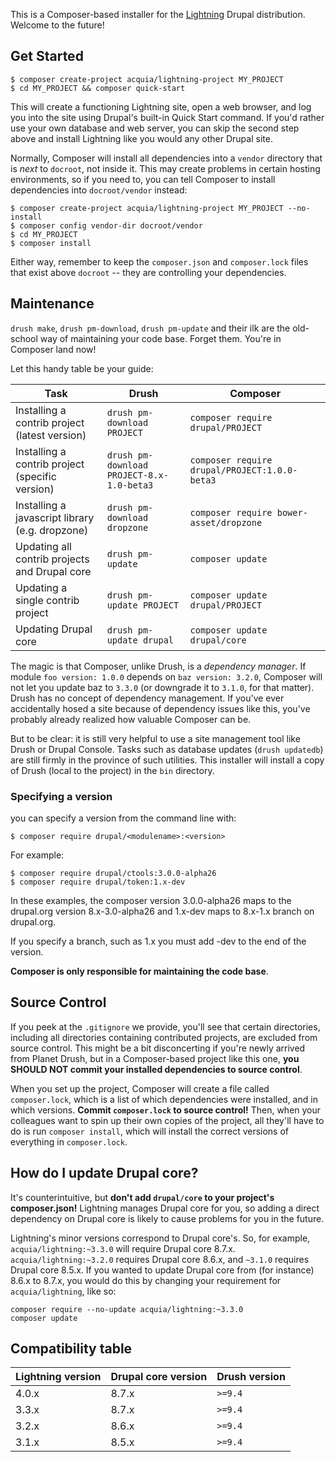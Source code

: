 This is a Composer-based installer for the [Lightning](https://www.drupal.org/project/lightning) Drupal distribution. Welcome to the future!

## Get Started
```
$ composer create-project acquia/lightning-project MY_PROJECT
$ cd MY_PROJECT && composer quick-start
```

This will create a functioning Lightning site, open a web browser, and log you into the site using Drupal's built-in Quick Start command. If you'd rather use your own database and web server, you can skip the second step above and install Lightning like you would any other Drupal site.

Normally, Composer will install all dependencies into a `vendor` directory that is *next* to `docroot`, not inside it. This may create problems in certain hosting environments, so if you need to, you can tell Composer to install dependencies into `docroot/vendor` instead:

```
$ composer create-project acquia/lightning-project MY_PROJECT --no-install
$ composer config vendor-dir docroot/vendor
$ cd MY_PROJECT
$ composer install
```

Either way, remember to keep the `composer.json` and `composer.lock` files that exist above `docroot` -- they are controlling your dependencies.

## Maintenance
`drush make`, `drush pm-download`, `drush pm-update` and their ilk are the old-school way of maintaining your code base. Forget them. You're in Composer land now!

Let this handy table be your guide:

| Task                                            | Drush                                         | Composer                                          |
|-------------------------------------------------|-----------------------------------------------|---------------------------------------------------|
| Installing a contrib project (latest version)   | ```drush pm-download PROJECT```               | ```composer require drupal/PROJECT```             |
| Installing a contrib project (specific version) | ```drush pm-download PROJECT-8.x-1.0-beta3``` | ```composer require drupal/PROJECT:1.0.0-beta3``` |
| Installing a javascript library (e.g. dropzone) | ```drush pm-download dropzone```              | ```composer require bower-asset/dropzone```       |
| Updating all contrib projects and Drupal core   | ```drush pm-update```                         | ```composer update```                             |
| Updating a single contrib project               | ```drush pm-update PROJECT```                 | ```composer update drupal/PROJECT```              |
| Updating Drupal core                            | ```drush pm-update drupal```                  | ```composer update drupal/core```                 |

The magic is that Composer, unlike Drush, is a *dependency manager*. If module ```foo version: 1.0.0``` depends on ```baz version: 3.2.0```, Composer will not let you update baz to ```3.3.0``` (or downgrade it to ```3.1.0```, for that matter). Drush has no concept of dependency management. If you've ever accidentally hosed a site because of dependency issues like this, you've probably already realized how valuable Composer can be.

But to be clear: it is still very helpful to use a site management tool like Drush or Drupal Console. Tasks such as database updates (```drush updatedb```) are still firmly in the province of such utilities. This installer will install a copy of Drush (local to the project) in the ```bin``` directory.

### Specifying a version
you can specify a version from the command line with:

    $ composer require drupal/<modulename>:<version> 

For example:

    $ composer require drupal/ctools:3.0.0-alpha26
    $ composer require drupal/token:1.x-dev 

In these examples, the composer version 3.0.0-alpha26 maps to the drupal.org version 8.x-3.0-alpha26 and 1.x-dev maps to 8.x-1.x branch on drupal.org.

If you specify a branch, such as 1.x you must add -dev to the end of the version.

**Composer is only responsible for maintaining the code base**.

## Source Control
If you peek at the ```.gitignore``` we provide, you'll see that certain directories, including all directories containing contributed projects, are excluded from source control. This might be a bit disconcerting if you're newly arrived from Planet Drush, but in a Composer-based project like this one, **you SHOULD NOT commit your installed dependencies to source control**.

When you set up the project, Composer will create a file called ```composer.lock```, which is a list of which dependencies were installed, and in which versions. **Commit ```composer.lock``` to source control!** Then, when your colleagues want to spin up their own copies of the project, all they'll have to do is run ```composer install```, which will install the correct versions of everything in ```composer.lock```.

## How do I update Drupal core?
It's counterintuitive, but **don't add `drupal/core` to your project's composer.json!** Lightning manages Drupal core for you, so adding a direct dependency on Drupal core is likely to cause problems for you in the future.

Lightning's minor versions correspond to Drupal core's. So, for example, `acquia/lightning:~3.3.0` will require Drupal core 8.7.x. `acquia/lightning:~3.2.0` requires Drupal core 8.6.x, and `~3.1.0` requires Drupal core 8.5.x. If you wanted to update Drupal core from (for instance) 8.6.x to 8.7.x, you would do this by changing your requirement for `acquia/lightning`, like so:

```
composer require --no-update acquia/lightning:~3.3.0
composer update
```

## Compatibility table
| Lightning version | Drupal core version | Drush version |
|-------------------|---------------------|---------------|
| 4.0.x | 8.7.x | `>=9.4` |
| 3.3.x | 8.7.x | `>=9.4` |
| 3.2.x | 8.6.x | `>=9.4` |
| 3.1.x | 8.5.x | `>=9.4` |
